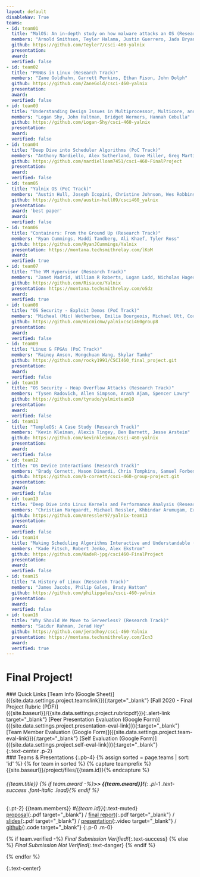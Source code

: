 ```yaml
---
layout: default
disableNav: True
teams:
- id: team01
  title: "MalOS: An in-depth study on how malware attacks an OS (Research Track)"
  members: "Arnold Smithson, Teyler Halama, Justin Guerrero, Jada Bryant"
  github: https://github.com/Teyler7/csci-460-yalnix
  presentation:
  award:
  verified: false
- id: team02
  title: "PRNGs in Linux (Research Track)"
  members: "Zane Goldhahn, Garrett Perkins, Ethan Fison, John Dolph"
  github: https://github.com/ZaneGold/csci-460-yalnix
  presentation:
  award:
  verified: false
- id: team03
  title: "Understanding Design Issues in Multiprocessor, Multicore, and Real-Time Scheduling on Linux (Research Track)"
  members: "Logan Shy, John Hultman, Bridget Wermers, Hannah Cebulla"
  github: https://github.com/Logan-Shy/csci-460-yalnix
  presentation:
  award:
  verified: false
- id: team04
  title: "Deep Dive into Scheduler Algorithms (PoC Track)"
  members: "Anthony Nardiello, Alex Sutherland, Dave Miller, Greg Martin"
  github: https://github.com/nardielloam7451/csci-460-FinalProject
  presentation:
  award:
  verified: false
- id: team05
  title: "Yalnix OS (PoC Track)"
  members: "Austin Hull, Joseph Icopini, Christine Johnson, Wes Robbins"
  github: https://github.com/austin-hull09/csci460_yalnix
  presentation:
  award: 'best paper'
  award:
  verified: false
- id: team06
  title: "Containers: From the Ground Up (Research Track)"
  members: "Ryan Cummings, Maddi Tandberg, Ali Khaef, Tyler Ross"
  github: https://github.com/RyanJCummings/Yalnix
  presentation: https://montana.techsmithrelay.com/lKoM
  award:
  verified: true
- id: team07
  title: "The VM Hypervisor (Research Track)"
  members: "Janet Madrid, William R Roberts, Logan Ladd, Nicholas Hager"
  github: https://github.com/Risauce/Yalnix
  presentation: https://montana.techsmithrelay.com/oSdz
  award:
  verified: true
- id: team08
  title: "OS Security - Exploit Demos (PoC Track)"
  members: "Micheal (Mic) Wetherbee, Emilia Bourgeois, Michael Utt, Cory Lagor"
  github: https://github.com/micmicmw/yalnixcsci460group8
  presentation:
  award:
  verified: false
- id: team09
  title: "Linux & FPGAs (PoC Track)"
  members: "Rainey Anson, Hongchuan Wang, Skylar Tamke"
  github: https://github.com/rocky1991/CSCI460_final_project.git
  presentation:
  award:
  verified: false
- id: team10
  title: "OS Security - Heap Overflow Attacks (Research Track)"
  members: "Tysen Radovich, Allen Simpson, Arash Ajam, Spencer Lawry"
  github: https://github.com/tyrado/yalmixteam10
  presentation:
  award:
  verified: false
- id: team11
  title: "TempleOS: A Case Study (Research Track)"
  members: "Kevin Kleiman, Alexis Tingey, Ben Barnett, Jesse Arstein"
  github: https://github.com/kevinkleiman/csci-460-yalnix
  presentation:
  award:
  verified: false
- id: team12
  title: "OS Device Interactions (Research Track)"
  members: "Brady Cornett, Mason Dinardi, Chris Tompkins, Samuel Forbes"
  github: https://github.com/b-cornett/csci-460-group-project.git
  presentation:
  award:
  verified: false
- id: team13
  title: "Deep Dive into Linux Kernels and Performance Analysis (Research Track)"
  members: "Christian Marquardt, Michael Ressler, Khbindar Arumugam, Eric Kempf"
  github: https://github.com/mressler97/yalnix-team13
  presentation:
  award:
  verified: false
- id: team14
  title: "Making Scheduling Algorithms Interactive and Understandable (PoC Track)"
  members: "Kade Pitsch, Robert Jenko, Alex Ekstrom"
  github: https://github.com/KadeR-jpg/csci460-FinalProject
  presentation:
  award:
  verified: false
- id: team15
  title: "A History of Linux (Research Track)"
  members: "James Jacobs, Philip Gales, Brady Hatton"
  github: https://github.com/philipgales/csci-460-yalnix
  presentation:
  award:
  verified: false
- id: team16
  title: "Why Should We Move to Serverless? (Research Track)"
  members: "Saidur Rahman, Jerad Hoy"
  github: https://github.com/jeradhoy/csci-460-Yalnix
  presentation: https://montana.techsmithrelay.com/Icn3
  award:
  verified: true
---
```


# Final Project!

<div markdown="1">
### Quick Links
[Team Info (Google Sheet)]({{site.data.settings.project.teamslink}}){:target="_blank"}  
[Fall 2020 - Final Project Rubric (PDF)]({{site.baseurl}}/{{site.data.settings.project.rubricpdf}}){:.alert-link target="_blank"}  
[Peer Presentation Evaluation (Google Form)]({{site.data.settings.project.presentation-eval-link}}){:target="_blank"}  
[Team Member Evaluation (Google Form)]({{site.data.settings.project.team-eval-link}}){:target="_blank"}  
[Self Evaluation (Google Form)]({{site.data.settings.project.self-eval-link}}){:target="_blank"}  
</div>
{:.text-center .p-2}

<div markdown="1">
### Teams & Presentations
{:.pb-4}
{% assign sorted = page.teams | sort: 'id' %}
{% for team in sorted %}
{% capture teamprefix %}{{site.baseurl}}/project/files/{{team.id}}{% endcapture %}

###### {{team.title}} {% if team.award -%}**>> {{team.award}}!**{: .pl-1 .text-success .font-italic .lead}{% endif %}
{:.pt-2}
{{team.members}} _#{{team.id}}_{:.text-muted}<br/>
[proposal]({{teamprefix}}-proposal.pdf){:.pdf target="_blank"} /
[final report]({{teamprefix}}-final.pdf){:.pdf target="_blank"} /
[slides]({{teamprefix}}-slides.pdf){:.pdf target="_blank"} /
[presentation]({{team.presentation}}){:.video target="_blank"} /
[github]({{team.github}}){:.code target="_blank"}
{:.p-0 .m-0}

{% if team.verified -%}
_Final Submission Verified!_{:.text-success}
{% else %}
_Final Submission Not Verified_{:.text-danger}
{% endif %}

{% endfor %}
</div>
{:.text-center}
